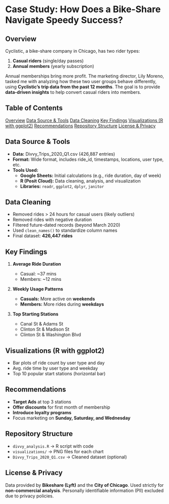 # Case Study: How Does a Bike-Share Navigate Speedy Success?

## Overview

Cyclistic, a bike-share company in Chicago, has two rider types:

1. **Casual riders** (single/day passes)
2. **Annual members** (yearly subscription)

Annual memberships bring more profit. The marketing director, Lily Moreno, tasked me with analyzing how these two user groups behave differently, using **Cyclistic’s trip data from the past 12 months**. The goal is to provide **data-driven insights** to help convert casual riders into members.

## Table of Contents
[Overview](#overview)
[Data Source & Tools](#-data-source--tools)
[Data Cleaning](#-data-cleaning)
[Key Findings](#-key-findings)
[Visualizations (R with ggplot2)](#-visualizations-r-with-ggplot2)
[Recommendations](#-recommendations)
[Repository Structure](#-repository-structure)
[License & Privacy](#-license--privacy)


## Data Source & Tools
- **Data:** Divvy_Trips_2020_Q1.csv (426,887 entries)
- **Format:** Wide format, includes ride_id, timestamps, locations, user type, etc.
- **Tools Used:**
  - **Google Sheets:** Initial calculations (e.g., ride duration, day of week)
  - **R (Posit Cloud):** Data cleaning, analysis, and visualization
  - **Libraries:** `readr`, `ggplot2`, `dplyr`, `janitor`

## Data Cleaning
- Removed rides > 24 hours for casual users (likely outliers)
- Removed rides with negative duration
- Filtered future-dated records (beyond March 2020)
- Used `clean_names()` to standardize column names
- Final dataset: **426,447 rides**

## Key Findings
1. **Average Ride Duration**
   - Casual: ~37 mins
   - Members: ~12 mins

2. **Weekly Usage Patterns**
   - **Casuals:** More active on **weekends**
   - **Members:** More rides during **weekdays**

3. **Top Starting Stations**
   - Canal St & Adams St
   - Clinton St & Madison St
   - Clinton St & Washington Blvd

## Visualizations (R with ggplot2)
- Bar plots of ride count by user type and day
- Avg. ride time by user type and weekday
- Top 10 popular start stations (horizontal bar)

## Recommendations
- **Target Ads** at top 3 stations
- **Offer discounts** for first month of membership
- **Introduce loyalty programs**
- Focus marketing on **Sunday, Saturday, and Wednesday**

## Repository Structure
- `divvy_analysis.R` → R script with code
- `visualizations/` → PNG files for each chart
- `Divvy_Trips_2020_Q1.csv` → Cleaned dataset (optional)

## License & Privacy
Data provided by **Bikeshare (Lyft)** and the **City of Chicago**. Used strictly for **non-commercial analysis**. Personally identifiable information (PII) excluded due to privacy policies.

